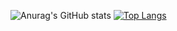 ![Anurag's GitHub stats](https://github-readme-stats.vercel.app/api?username=Snarci&count_private=true&show_icons=true&theme=radical)
[![Top Langs](https://github-readme-stats.vercel.app/api/top-langs/?username=Snarci&count_private=true&show_icons=true&theme=radical)](https://github.com/anuraghazra/github-readme-stats)

